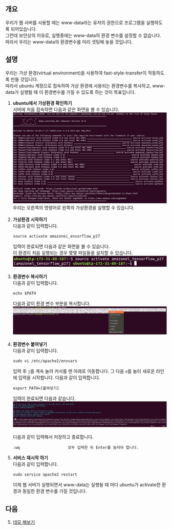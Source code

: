 ## 개요
우리가 웹 서버를 사용할 때는 www-data라는 유저의 권한으로 프로그램을 실행하도록 되어있습니다.</br>
그런데 보안상의 이유로, 실행중에는 www-data의 환경 변수를 설정할 수 없습니다. </br>
따라서 우리는 www-data의 환경변수를 미리 셋팅해 놓을 것입니다.</br>

## 설명
우리는 가상 환경(virtual environment)을 사용하여 fast-style-transfer이 작동하도록 만들 것입니다.</br>
따라서 ubuntu 계정으로 접속하여 가상 환경에 사용되는 환경변수를 복사하고, www-data가 실행될 때 이 환경변수를 가질 수 있도록 하는 것이 목표입니다.
1. **ubuntu에서 가상환경 확인하기**</br>
    서버에 처음 접속하면 다음과 같은 화면을 볼 수 있습니다.</br>
    ![Style Images](https://github.com/BJ-Lim/Cloud/blob/master/captures/env_01.JPG)</br>
    우리는 오른쪽의 명령어로 왼쪽의 가상환경을 실행할 수 있습니다.</br></br>
2. **가상환경 시작하기**</br>
    다음과 같이 입력합니다.
    ```
    source activate amazonei_ensorflow_p27 
    ```
    입력이 완료되면 다음과 같은 화면을 볼 수 있습니다.</br>
    이 환경이 처음 실행되는 경우 몇몇 파일들을 설치할 수 있습니다.</br>
    ![Style Images](https://github.com/BJ-Lim/Cloud/blob/master/captures/env_02.JPG)</br></br>
3. **환경변수 복사하기**</br>
    다음과 같이 입력합니다.
    ```
    echo $PATH
    ```
    다음과 같이 환경 변수 부분을 복사합니다.
    ![Style Images](https://github.com/BJ-Lim/Cloud/blob/master/captures/env_03.JPG)</br></br>
 4. **환경변수 붙여넣기**</br>
    다음과 같이 입력합니다.
    ```
    sudo vi /etc/apache2/envvars
    ```
    입력 후 `j`를 계속 눌러 커서를 맨 아래로 이동합니다. 그 다음 `o`를 눌러 새로운 라인에 입력을 시작합니다. 다음과 같이 입력합니다.
    ```
    export PATH=[붙여넣기]
    ```
    입력이 완료되면 다음과 같습니다.</br>
    ![Style Images](https://github.com/BJ-Lim/Cloud/blob/master/captures/env_04.JPG)</br></br>
    다음과 같이 입력해서 저장하고 종료합니다.
    ```
    :wq                     모두 입력한 뒤 Enter를 눌러야 합니다.
    ```
5. **서비스 재시작 하기**</br>
    다음과 같이 입력합니다.
    ```
    sudo service apache2 restart
    ```
    이제 웹 서버가 실행되면서 www-data는 실행될 때 마다 ubuntu가 activate한 환경과 동일한 환경 변수를 가질 것입니다.

## 다음
5. [데모 해보기](https://github.com/BJ-Lim/Cloud/blob/master/tutorial/05_demo.md)
